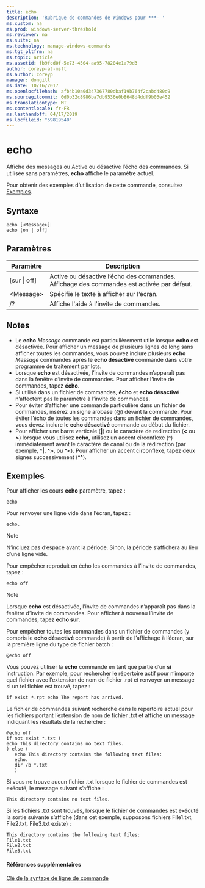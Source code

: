 ```yaml
---
title: echo
description: 'Rubrique de commandes de Windows pour ***- '
ms.custom: na
ms.prod: windows-server-threshold
ms.reviewer: na
ms.suite: na
ms.technology: manage-windows-commands
ms.tgt_pltfrm: na
ms.topic: article
ms.assetid: fb9fcd0f-5e73-4504-aa95-78204e1a79d3
author: coreyp-at-msft
ms.author: coreyp
manager: dongill
ms.date: 10/16/2017
ms.openlocfilehash: afb4b10a0d347367780dbaf19b764f2cabd480d9
ms.sourcegitcommit: 0d0b32c8986ba7db9536e0b8648d4ddf9b03e452
ms.translationtype: MT
ms.contentlocale: fr-FR
ms.lasthandoff: 04/17/2019
ms.locfileid: "59819540"
---
```

# <a name="echo"></a>echo



Affiche des messages ou Active ou désactive l’écho des commandes. Si utilisée sans paramètres, **echo** affiche le paramètre actuel.

Pour obtenir des exemples d’utilisation de cette commande, consultez [Exemples](#BKMK_examples).

## <a name="syntax"></a>Syntaxe

```
echo [<Message>]
echo [on | off]
```

## <a name="parameters"></a>Paramètres

|Paramètre|Description|
|---------|-----------|
|[sur \| off]|Active ou désactive l’écho des commandes. Affichage des commandes est activée par défaut.|
|\<Message>|Spécifie le texte à afficher sur l’écran.|
|/?|Affiche l'aide à l'invite de commandes.|

## <a name="remarks"></a>Notes

-   Le **echo** *Message* commande est particulièrement utile lorsque **echo** est désactivée. Pour afficher un message de plusieurs lignes de long sans afficher toutes les commandes, vous pouvez inclure plusieurs **echo** *Message* commandes après le **echo désactivé** commande dans votre programme de traitement par lots.
-   Lorsque **echo** est désactivée, l’invite de commandes n’apparaît pas dans la fenêtre d’invite de commandes. Pour afficher l’invite de commandes, tapez **écho.**
-   Si utilisé dans un fichier de commandes, **écho** et **echo désactivé** n’affectent pas le paramètre à l’invite de commandes.
-   Pour éviter d’afficher une commande particulière dans un fichier de commandes, insérez un signe arobase (@) devant la commande. Pour éviter l’écho de toutes les commandes dans un fichier de commandes, vous devez inclure le **echo désactivé** commande au début du fichier.
-   Pour afficher une barre verticale (**|**) ou le caractère de redirection (**<** ou **>**) lorsque vous utilisez **echo**, utilisez un accent circonflexe (^) immédiatement avant le caractère de canal ou de la redirection (par exemple, **^|**, **^>**, ou **^<**). Pour afficher un accent circonflexe, tapez deux signes successivement (**^^**).

## <a name="BKMK_examples"></a>Exemples

Pour afficher les cours **echo** paramètre, tapez :
```
echo
```
Pour renvoyer une ligne vide dans l’écran, tapez :
```
echo.
```

> [!NOTE]
> N’incluez pas d’espace avant la période. Sinon, la période s’affichera au lieu d’une ligne vide.

Pour empêcher reproduit en écho les commandes à l’invite de commandes, tapez :
```
echo off 
```

> [!NOTE]
> Lorsque **echo** est désactivée, l’invite de commandes n’apparaît pas dans la fenêtre d’invite de commandes. Pour afficher à nouveau l’invite de commandes, tapez **echo sur**.

Pour empêcher toutes les commandes dans un fichier de commandes (y compris le **echo désactivé** commande) à partir de l’affichage à l’écran, sur la première ligne du type de fichier batch :
```
@echo off
```
Vous pouvez utiliser la **echo** commande en tant que partie d’un **si** instruction. Par exemple, pour rechercher le répertoire actif pour n’importe quel fichier avec l’extension de nom de fichier .rpt et renvoyer un message si un tel fichier est trouvé, tapez :
```
if exist *.rpt echo The report has arrived.
```
Le fichier de commandes suivant recherche dans le répertoire actuel pour les fichiers portant l’extension de nom de fichier .txt et affiche un message indiquant les résultats de la recherche :
```
@echo off
if not exist *.txt (
echo This directory contains no text files.
) else (
   echo This directory contains the following text files:
   echo.
   dir /b *.txt
   )
```
Si vous ne trouve aucun fichier .txt lorsque le fichier de commandes est exécuté, le message suivant s’affiche :
```
This directory contains no text files.
```
Si les fichiers .txt sont trouvés, lorsque le fichier de commandes est exécuté la sortie suivante s’affiche (dans cet exemple, supposons fichiers File1.txt, File2.txt, File3.txt existe) :
```
This directory contains the following text files:
File1.txt
File2.txt
File3.txt
```

#### <a name="additional-references"></a>Références supplémentaires

[Clé de la syntaxe de ligne de commande](command-line-syntax-key.md)
